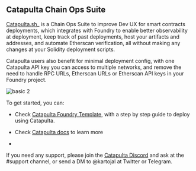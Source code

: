 ## Catapulta Chain Ops Suite

[Catapulta.sh](https://catapulta.sh/docs)_ is a Chain Ops Suite to improve Dev UX for smart contracts deployments, which integrates with Foundry to enable better observability at deployment, keep track of past deployments, host your artifacts and addresses, and automate Etherscan verification, all without making any changes at your Solidity deployment scripts.

Catapulta users also benefit for minimal deployment config, with one Catapulta API key you can access to multiple networks, and remove the need to handle RPC URLs, Etherscan URLs or Etherscan API keys in your Foundry project.

![basic 2](https://github.com/catapulta-sh/.github/assets/11179847/5d48c1b7-3517-4b2d-a7a6-5d82602eadcb)

To get started, you can:
- Check [Catapulta Foundry Template](https://github.com/catapulta-sh/catapulta-forge-template), with a step by step guide to deploy using Catapulta.
- Check [Catapulta docs](https://catapulta.sh/docs) to learn more

- 
If you need any support, please join the [Catapulta Discord](https://discord.gg/kFB2shypna) and ask at the #support channel, or send a DM to @kartojal at Twitter or Telegram.
